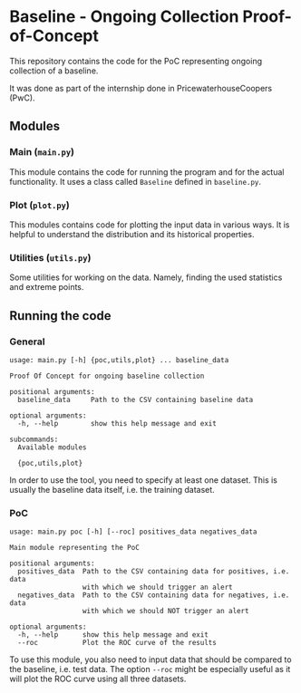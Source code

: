 # Baseline - Ongoing Collection Proof-of-Concept
This repository contains the code for the PoC representing ongoing collection of a baseline.

It was done as part of the internship done in PricewaterhouseCoopers (PwC).

## Modules
### Main (`main.py`)
This module contains the code for running the program and for the actual functionality. 
It uses a class called `Baseline` defined in `baseline.py`.

### Plot (`plot.py`)
This modules contains code for plotting the input data in various ways.
It is helpful to understand the distribution and its historical properties.

### Utilities (`utils.py`)
Some utilities for working on the data. Namely, finding the used statistics and extreme points.

## Running the code
### General
```
usage: main.py [-h] {poc,utils,plot} ... baseline_data

Proof Of Concept for ongoing baseline collection

positional arguments:
  baseline_data     Path to the CSV containing baseline data

optional arguments:
  -h, --help        show this help message and exit

subcommands:
  Available modules

  {poc,utils,plot}
```

In order to use the tool, you need to specify at least one dataset.
This is usually the baseline data itself, i.e. the training dataset.

### PoC
```
usage: main.py poc [-h] [--roc] positives_data negatives_data

Main module representing the PoC

positional arguments:
  positives_data  Path to the CSV containing data for positives, i.e. data
                  with which we should trigger an alert
  negatives_data  Path to the CSV containing data for negatives, i.e. data
                  with which we should NOT trigger an alert

optional arguments:
  -h, --help      show this help message and exit
  --roc           Plot the ROC curve of the results
```

To use this module, you also need to input data that should be compared to the baseline, i.e. test data.
The option `--roc` might be especially useful as it will plot the ROC curve using all three datasets.